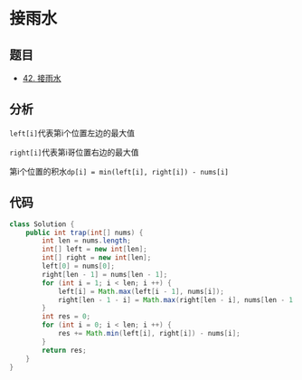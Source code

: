 # 接雨水

## 题目

- [42. 接雨水](https://leetcode-cn.com/problems/trapping-rain-water/)

## 分析

`left[i]`代表第i个位置左边的最大值

`right[i]`代表第i哥位置右边的最大值

第i个位置的积水`dp[i] = min(left[i], right[i]) - nums[i]`

## 代码

```java
class Solution {
    public int trap(int[] nums) {
        int len = nums.length;
        int[] left = new int[len];
        int[] right = new int[len];
        left[0] = nums[0];
        right[len - 1] = nums[len - 1];
        for (int i = 1; i < len; i ++) {
            left[i] = Math.max(left[i - 1], nums[i]);
            right[len - 1 - i] = Math.max(right[len - i], nums[len - 1 - i]);
        }
        int res = 0;
        for (int i = 0; i < len; i ++) {
            res += Math.min(left[i], right[i]) - nums[i];
        }
        return res;
    }
}
```

